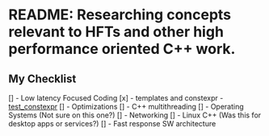 # README: Researching concepts relevant to HFTs and other high performance oriented C++ work.

## My Checklist
[] - Low latency Focused Coding
	[x] - templates and constexpr - [test_constexpr](test_constexpr/main.cpp)
[] - Optimizations
	[] - C++ multithreading
[] - Operating Systems (Not sure on this one?)
[] - Networking
[] - Linux C++ (Was this for desktop apps or services?)
[] - Fast response SW architecture 
